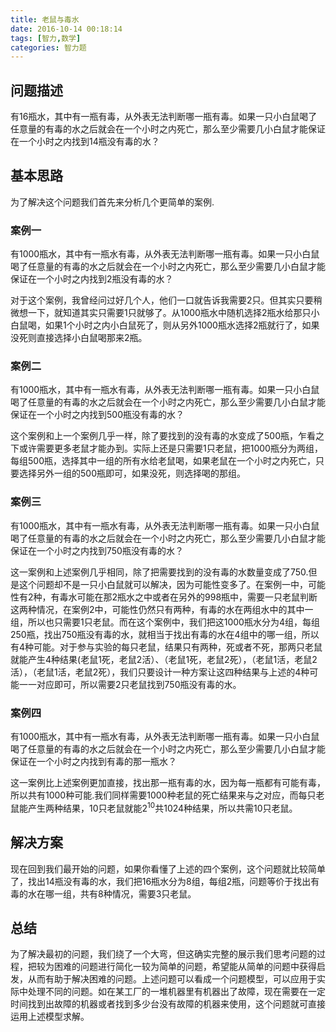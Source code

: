 ```yaml
---
title: 老鼠与毒水
date: 2016-10-14 00:18:14
tags: [智力,数学]
categories: 智力题
---
```

## 问题描述

有16瓶水，其中有一瓶有毒，从外表无法判断哪一瓶有毒。如果一只小白鼠喝了任意量的有毒的水之后就会在一个小时之内死亡，那么至少需要几小白鼠才能保证在一个小时之内找到14瓶没有毒的水？

<!--more-->

## 基本思路

为了解决这个问题我们首先来分析几个更简单的案例.

### 案例一

有1000瓶水，其中有一瓶水有毒，从外表无法判断哪一瓶有毒。如果一只小白鼠喝了任意量的有毒的水之后就会在一个小时之内死亡，那么至少需要几小白鼠才能保证在一个小时之内找到2瓶没有毒的水？

对于这个案例，我曾经问过好几个人，他们一口就告诉我需要2只。但其实只要稍微想一下，就知道其实只需要1只就够了。从1000瓶水中随机选择2瓶水给那只小白鼠喝，如果1个小时之内小白鼠死了，则从另外1000瓶水选择2瓶就行了，如果没死则直接选择小白鼠喝那来2瓶。

### 案例二

有1000瓶水，其中有一瓶水有毒，从外表无法判断哪一瓶有毒。如果一只小白鼠喝了任意量的有毒的水之后就会在一个小时之内死亡，那么至少需要几小白鼠才能保证在一个小时之内找到500瓶没有毒的水？

这个案例和上一个案例几乎一样，除了要找到的没有毒的水变成了500瓶，乍看之下或许需要更多老鼠才能办到。实际上还是只需要1只老鼠，把1000瓶分为两组，每组500瓶，选择其中一组的所有水给老鼠喝，如果老鼠在一个小时之内死亡，只要选择另外一组的500瓶即可，如果没死，则选择喝的那组。

### 案例三

有1000瓶水，其中有一瓶水有毒，从外表无法判断哪一瓶有毒。如果一只小白鼠喝了任意量的有毒的水之后就会在一个小时之内死亡，那么至少需要几小白鼠才能保证在一个小时之内找到750瓶没有毒的水？

这一案例和上述案例几乎相同，除了把需要找到的没有毒的水数量变成了750.但是这个问题却不是一只小白鼠就可以解决，因为可能性变多了。在案例一中，可能性有2种，有毒水可能在那2瓶水之中或者在另外的998瓶中，需要一只老鼠判断这两种情况，在案例2中，可能性仍然只有两种，有毒的水在两组水中的其中一组，所以也只需要1只老鼠。而在这个案例中，我们把这1000瓶水分为4组，每组250瓶，找出750瓶没有毒的水，就相当于找出有毒的水在4组中的哪一组，所以有4种可能。对于参与实验的每只老鼠，结果只有两种，死或者不死，那两只老鼠就能产生4种结果(老鼠1死，老鼠2活）、（老鼠1死，老鼠2死），（老鼠1活，老鼠2活），（老鼠1活，老鼠2死），我们只要设计一种方案让这四种结果与上述的4种可能一一对应即可，所以需要2只老鼠找到750瓶没有毒的水。

### 案例四

有1000瓶水，其中有一瓶水有毒，从外表无法判断哪一瓶有毒。如果一只小白鼠喝了任意量的有毒的水之后就会在一个小时之内死亡，那么至少需要几小白鼠才能保证在一个小时之内找到有毒的那一瓶水？

这一案例比上述案例更加直接，找出那一瓶有毒的水，因为每一瓶都有可能有毒，所以共有1000种可能.我们同样需要1000种老鼠的死亡结果来与之对应，而每只老鼠能产生两种结果，10只老鼠就能$2^{10}$共1024种结果，所以共需10只老鼠。

## 解决方案

现在回到我们最开始的问题，如果你看懂了上述的四个案例，这个问题就比较简单了，找出14瓶没有毒的水，我们把16瓶水分为8组，每组2瓶，问题等价于找出有毒的水在哪一组，共有8种情况，需要3只老鼠。

## 总结

为了解决最初的问题，我们绕了一个大弯，但这确实完整的展示我们思考问题的过程，把较为困难的问题进行简化一较为简单的问题，希望能从简单的问题中获得启发，从而有助于解决困难的问题。上述问题可以看成一个问题模型，可以应用于实际中处理不同的问题。如在某工厂的一堆机器里有机器出了故障，现在需要在一定时间找到出故障的机器或者找到多少台没有故障的机器来使用，这个问题就可直接运用上述模型求解。


